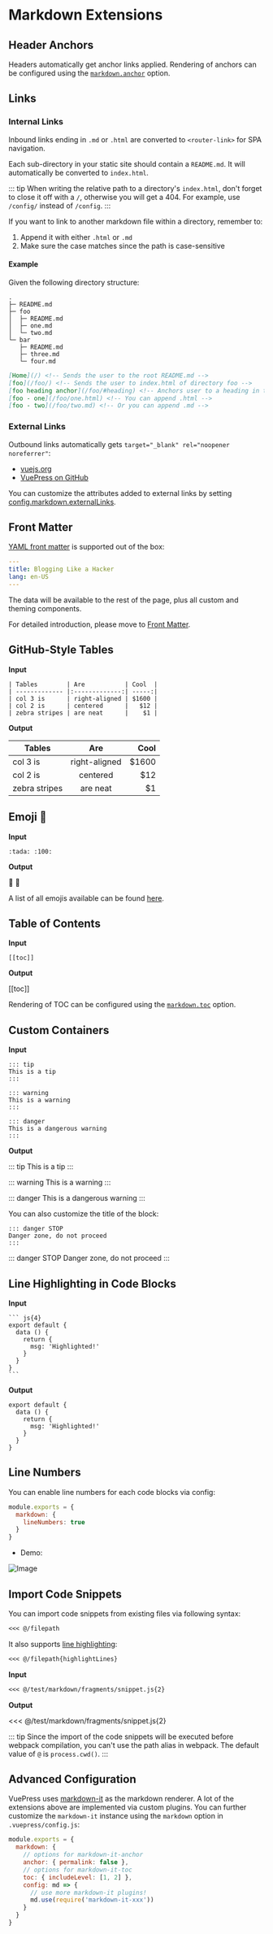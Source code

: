# Markdown Extensions

## Header Anchors

Headers automatically get anchor links applied. Rendering of anchors can be configured using the [`markdown.anchor`](../config/README.md#markdown-anchor) option.

## Links

### Internal Links

Inbound links ending in `.md` or `.html` are converted to `<router-link>` for SPA navigation.

Each sub-directory in your static site should contain a `README.md`. It will automatically be converted to `index.html`.

::: tip
When writing the relative path to a directory's `index.html`, don't forget to close it off with a `/`, otherwise you will get a 404. For example, use `/config/` instead of `/config`.
:::

If you want to link to another markdown file within a directory, remember to:

1.  Append it with either `.html` or `.md`
2.  Make sure the case matches since the path is case-sensitive

#### Example

Given the following directory structure:

```
.
├─ README.md
├─ foo
│  ├─ README.md
│  ├─ one.md
│  └─ two.md
└─ bar
   ├─ README.md
   ├─ three.md
   └─ four.md
```

```md
[Home](/) <!-- Sends the user to the root README.md -->
[foo](/foo/) <!-- Sends the user to index.html of directory foo -->
[foo heading anchor](/foo/#heading) <!-- Anchors user to a heading in the foo README file -->
[foo - one](/foo/one.html) <!-- You can append .html -->
[foo - two](/foo/two.md) <!-- Or you can append .md -->
```

### External Links

Outbound links automatically gets `target="_blank" rel="noopener noreferrer"`:

- [vuejs.org](https://vuejs.org)
- [VuePress on GitHub](https://github.com/vuejs/vuepress)

You can customize the attributes added to external links by setting [config.markdown.externalLinks](../config/README.md#markdown-externallinks).

## Front Matter

[YAML front matter](https://jekyllrb.com/docs/frontmatter/) is supported out of the box:

``` yaml
---
title: Blogging Like a Hacker
lang: en-US
---
```

The data will be available to the rest of the page, plus all custom and theming components.

For detailed introduction, please move to [Front Matter](./frontmatter.md).

## GitHub-Style Tables

**Input**

```
| Tables        | Are           | Cool  |
| ------------- |:-------------:| -----:|
| col 3 is      | right-aligned | $1600 |
| col 2 is      | centered      |   $12 |
| zebra stripes | are neat      |    $1 |
```

**Output**

| Tables        | Are           | Cool  |
| ------------- |:-------------:| -----:|
| col 3 is      | right-aligned | $1600 |
| col 2 is      | centered      |   $12 |
| zebra stripes | are neat      |    $1 |

## Emoji :tada:

**Input**

```
:tada: :100:
```

**Output**

:tada: :100:

A list of all emojis available can be found [here](https://github.com/markdown-it/markdown-it-emoji/blob/master/lib/data/full.json).

## Table of Contents

**Input**

```
[[toc]]
```

**Output**

[[toc]]

Rendering of TOC can be configured using the [`markdown.toc`](../config/README.md#markdown-toc) option.

## Custom Containers

**Input**

```
::: tip
This is a tip
:::

::: warning
This is a warning
:::

::: danger
This is a dangerous warning
:::
```

**Output**

::: tip
This is a tip
:::

::: warning
This is a warning
:::

::: danger
This is a dangerous warning
:::

You can also customize the title of the block:

```
::: danger STOP
Danger zone, do not proceed
:::
```

::: danger STOP
Danger zone, do not proceed
:::

## Line Highlighting in Code Blocks

**Input**

````
``` js{4}
export default {
  data () {
    return {
      msg: 'Highlighted!'
    }
  }
}
```
````

**Output**

``` js{4}
export default {
  data () {
    return {
      msg: 'Highlighted!'
    }
  }
}
```

## Line Numbers

You can enable line numbers for each code blocks via config:

``` js
module.exports = {
  markdown: {
    lineNumbers: true
  }
}  
```

<!-- TODO Support line numbers for specific fence block -->

- Demo:

<picture>
  <source srcset="/line-numbers-desktop.png" media="(min-width: 719px)">
  <img class="line-numbers-desktop-snap" alt="Image">
</picture>

<picture>
  <source srcset="/line-numbers-mobile.gif" media="(max-width: 719px)">
  <img class="line-numbers-mobile-snap" alt="Image">
</picture>

<style>
  @media screen and (min-width:  719px) {
    .line-numbers-mobile-snap {
       display: none;
    }
  }
  @media screen and (max-width:  719px) {
    .line-numbers-desktop-snap {
       display: none;
    }
    .line-numbers-mobile-snap {
      max-width: none!important;
      margin: 0 -1.5rem;
      width: 100vw;
    }
  }
</style>

## Import Code Snippets <Badge text="beta" type="warn"/> <Badge text="0.10.1+" type="tip"/>

You can import code snippets from existing files via following syntax:

``` md
<<< @/filepath
```

It also supports [line highlighting](#line-highlighting-in-code-blocks):

``` md
<<< @/filepath{highlightLines} 
```

**Input**

``` md
<<< @/test/markdown/fragments/snippet.js{2}
```

**Output**

<<< @/test/markdown/fragments/snippet.js{2}

::: tip
  Since the import of the code snippets will be executed before webpack compilation, you can't use the path alias in webpack. The default value of `@` is `process.cwd()`.
:::


## Advanced Configuration

VuePress uses [markdown-it](https://github.com/markdown-it/markdown-it) as the markdown renderer. A lot of the extensions above are implemented via custom plugins. You can further customize the `markdown-it` instance using the `markdown` option in `.vuepress/config.js`:

``` js
module.exports = {
  markdown: {
    // options for markdown-it-anchor
    anchor: { permalink: false },
    // options for markdown-it-toc
    toc: { includeLevel: [1, 2] },
    config: md => {
      // use more markdown-it plugins!
      md.use(require('markdown-it-xxx'))
    }
  }
}
```
